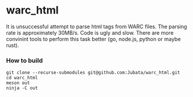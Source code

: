 # warc_html
It is unsuccessful attempt to parse html tags from WARC files. The parsing rate is approximately 30MB/s. Code is ugly and slow. There are more convinint tools to perform this task better (go, node.js, python or maybe rust). 

### How to build 
```
git clone --recurse-submodules git@github.com:Jubata/warc_html.git
cd warc_html
meson out
ninja -C out
```
